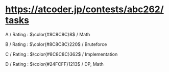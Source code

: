 # https://atcoder.jp/contests/abc262/tasks

A / Rating : $\color{#8C8C8C}8$ / Math

B / Rating : $\color{#8C8C8C}220$ / Bruteforce

C / Rating : $\color{#8C8C8C}362$ / Implementation

D / Rating : $\color{#24FCFF}1213$ / DP, Math
